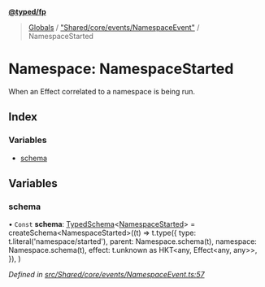 **[@typed/fp](../README.md)**

> [Globals](../globals.md) / ["Shared/core/events/NamespaceEvent"](_shared_core_events_namespaceevent_.md) / NamespaceStarted

# Namespace: NamespaceStarted

When an Effect correlated to a namespace is being run.

## Index

### Variables

* [schema](_shared_core_events_namespaceevent_.namespacestarted.md#schema)

## Variables

### schema

• `Const` **schema**: [TypedSchema](../interfaces/_io_typedschema_.typedschema.md)\<[NamespaceStarted](_shared_core_events_namespaceevent_.namespacestarted.md)> = createSchema\<NamespaceStarted>((t) => t.type({ type: t.literal('namespace/started'), parent: Namespace.schema(t), namespace: Namespace.schema(t), effect: t.unknown as HKT\<any, Effect\<any, any>>, }), )

*Defined in [src/Shared/core/events/NamespaceEvent.ts:57](https://github.com/TylorS/typed-fp/blob/f27ba3e/src/Shared/core/events/NamespaceEvent.ts#L57)*

